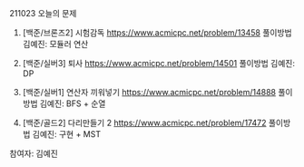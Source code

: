 211023 오늘의 문제

1. [백준/브론즈2] 시험감독
https://www.acmicpc.net/problem/13458 
풀이방법
김예진: 모듈러 연산

2. [백준/실버3] 퇴사
https://www.acmicpc.net/problem/14501
풀이방법
김예진: DP

3. [백준/실버1] 연산자 끼워넣기
https://www.acmicpc.net/problem/14888
풀이방법
김예진: BFS + 순열

4. [백준/골드2] 다리만들기 2
https://www.acmicpc.net/problem/17472
풀이방법
김예진: 구현 + MST

참여자: 김예진


